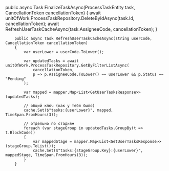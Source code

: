   public async Task FinalizeTaskAsync(ProcessTaskEntity task, CancellationToken cancellationToken)
        {
            await unitOfWork.ProcessTaskRepository.DeleteByIdAsync(task.Id, cancellationToken);
            await RefreshUserTaskCacheAsync(task.AssigneeCode, cancellationToken);
        }
        
        
        public async Task RefreshUserTaskCacheAsync(string userCode, CancellationToken cancellationToken)
        {
            var userLower = userCode.ToLower();

            var updatedTasks = await unitOfWork.ProcessTaskRepository.GetByFilterListAsync(
                cancellationToken,
                p => p.AssigneeCode.ToLower() == userLower && p.Status == "Pending"
            );

            var mapped = mapper.Map<List<GetUserTasksResponse>>(updatedTasks);

            // общий ключ (как у тебя было)
            cache.Set($"tasks:{userLower}", mapped, TimeSpan.FromHours(3));

            // отдельно по стадиям
            foreach (var stageGroup in updatedTasks.GroupBy(t => t.BlockCode))
            {
                var mappedStage = mapper.Map<List<GetUserTasksResponse>>(stageGroup.ToList());
                cache.Set($"tasks:{stageGroup.Key}:{userLower}", mappedStage, TimeSpan.FromHours(3));
            }
        }
